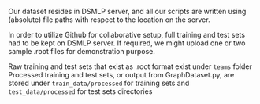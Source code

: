 Our dataset resides in DSMLP server, and all our scripts are written using (absolute) file paths with respect to the location on the server. 

In order to utilize Github for collaborative setup, full training and test sets had to be kept on DSMLP server. If required, we might upload one or two sample .root files for demonstration purpose.

Raw training and test sets that exist as .root format exist under `teams` folder
Processed training and test sets, or output from GraphDataset.py, are stored under `train_data/processed` for training sets and `test_data/processed` for test sets directories

